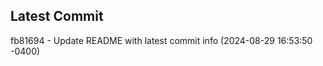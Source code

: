 
## Latest Commit
fb81694 - Update README with latest commit info (2024-08-29 16:53:50 -0400) <Yunxi-Zhou>
